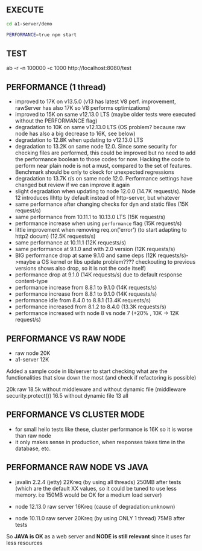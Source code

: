 ## EXECUTE

```sh
cd a1-server/demo 

PERFORMANCE=true npm start
```

## TEST

ab -r -n 100000 -c 1000  http://localhost:8080/test

## PERFORMANCE (1 thread)

- improved to 17K on v13.5.0 (v13 has latest V8 perf. improvement, rawServer has also 17K so V8 performs optimizations)
- improved to 15K on same v12.13.0 LTS (maybe older tests were executed without the PERFORMANCE flag)
- degradation to 10K on same v12.13.0 LTS (OS problem? because raw node has also a big decrease to 16K, see below)
- degradation to 12.8K when updating to v12.13.0 LTS
- degradation to 13.2K on same node 12.0. Since some security for checking files are performed, this could be improved but no need to add the performance boolean to those codes for now. Hacking the code to perform near plain node is not a must, compared to the set of features. Benchmark should be only to ckeck for unexpected regressions
- degradation to 13.7K r/s on same node 12.0. Performance settings have changed but review if we can improve it again  
- slight degradation when updating to node 12.0.0 (14.7K request/s). Node 12 introduces llhttp by default instead of http-server, but whatever
- same performance after changing checks for dyn and static files (15K request/s)
- same performance from 10.11.1 to 10.13.0 LTS (15K request/s)
- performance increase when using `performance` flag (15K request/s)
- little improvement when removing req.on('error') (to start adapting to http2 docum) (12.5K requests/s)
- same performance at 10.11.1 (12K requests/s)
- same performance at 9.1.0 and with 2.0 version (12K requests/s)
- BIG performance drop at same 9.1.0 and same deps (12K requests/s)->maybe a OS kernel or libs update problem???? checkouting to previous versions shows also drop, so it is not the code itself)
- performance drop at 9.1.0 (14K requests/s) due to default response content-type
- performance increase from 8.8.1 to 9.1.0 (14K requests/s)
- performance increase from 8.8.1 to 9.1.0 (14K requests/s)
- performance idle from 8.4.0 to 8.8.1 (13.4K requests/s)
- performance increased from 8.1.2 to 8.4.0 (13.3K requests/s)
- performance increased with node 8 vs node 7 (+20% , 10K -> 12K request/s)

## PERFORMANCE VS RAW NODE

- raw node 20K
- a1-server 12K

Added a sample code in lib/server to start checking what are the functionalities that slow down the most (and check if refactoring is possible)

20k raw
18.5k without middleware and without dynamic file (middleware security.protect())
16.5 without dynamic file
13 all

## PERFORMANCE VS CLUSTER MODE

- for small hello tests like these, cluster performance is 16K so it is worse than raw node
- it only makes sense in production, when responses takes time in the database, etc.

## PERFORMANCE RAW NODE VS JAVA

- javalin 2.2.4 (jetty) 22Kreq (by using all threads) 250MB after tests (which are the default XX values, so it could be tuned to use less memory. i:e 150MB would be OK for a medium load server)

- node 12.13.0 raw server 16Kreq (cause of degradation:unknown)
- node 10.11.0 raw server 20Kreq (by using ONLY 1 thread) 75MB after tests

So **JAVA is OK** as a web server and **NODE is still relevant** since it uses far less resources
